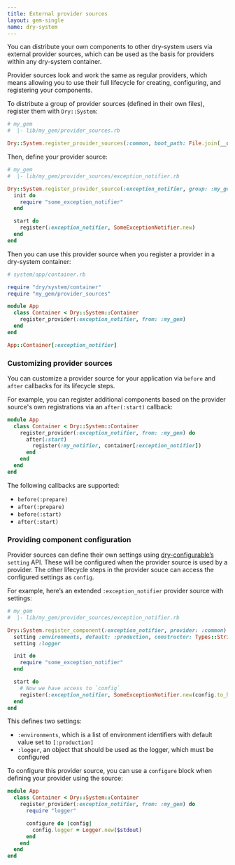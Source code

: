 ```yaml
---
title: External provider sources
layout: gem-single
name: dry-system
---
```


You can distribute your own components to other dry-system users via external provider sources, which can be used as the basis for providers within any dry-system container.

Provider sources look and work the same as regular providers, which means allowing you to use their full lifecycle for creating, configuring, and registering your components.

To distribute a group of provider sources (defined in their own files), register them with `Dry::System`:

``` ruby
# my_gem
#  |- lib/my_gem/provider_sources.rb

Dry::System.register_provider_sources(:common, boot_path: File.join(__dir__, "provider_sources"))
```

Then, define your provider source:

``` ruby
# my_gem
#  |- lib/my_gem/provider_sources/exception_notifier.rb

Dry::System.register_provider_source(:exception_notifier, group: :my_gem) do
  init do
    require "some_exception_notifier"
  end

  start do
    register(:exception_notifier, SomeExceptionNotifier.new)
  end
end
```

Then you can use this provider source when you register a provider in a dry-system container:

``` ruby
# system/app/container.rb

require "dry/system/container"
require "my_gem/provider_sources"

module App
  class Container < Dry::System::Container
    register_provider(:exception_notifier, from: :my_gem)
  end
end

App::Container[:exception_notifier]
```

### Customizing provider sources

You can customize a provider source for your application via `before` and `after` callbacks for its lifecycle steps.

For example, you can register additional components based on the provider source's own registrations via an `after(:start)` callback:

``` ruby
module App
  class Container < Dry::System::Container
    register_provider(:exception_notifier, from: :my_gem) do
      after(:start)
        register(:my_notifier, container[:exception_notifier])
      end
    end
  end
end
```

The following callbacks are supported:

- `before(:prepare)`
- `after(:prepare)`
- `before(:start)`
- `after(:start)`

### Providing component configuration

Provider sources can define their own settings using [dry-configurable’s](/gems/dry-configurable) `setting` API. These will be configured when the provider source is used by a provider. The other lifecycle steps in the provider souce can access the configured settings as `config`.

For example, here’s an extended `:exception_notifier` provider source with settings:

``` ruby
# my_gem
#  |- lib/my_gem/provider_sources/exception_notifier.rb

Dry::System.register_component(:exception_notifier, provider: :common) do
  setting :environments, default: :production, constructor: Types::Strict::Array.of(Types::Strict::Symbol)
  setting :logger

  init do
    require "some_exception_notifier"
  end

  start do
    # Now we have access to `config`
    register(:exception_notifier, SomeExceptionNotifier.new(config.to_h))
  end
end
```

This defines two settings:

- `:environments`, which is a list of environment identifiers with default value set to `[:production]`
- `:logger`, an object that should be used as the logger, which must be configured

To configure this provider source, you can use a `configure` block when defining your provider using the source:

``` ruby
module App
  class Container < Dry::System::Container
    register_provider(:exception_notifier, from: :my_gem) do
      require "logger"

      configure do |config|
        config.logger = Logger.new($stdout)
      end
    end
  end
end
```
